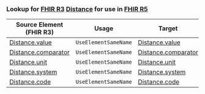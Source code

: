 ### Lookup for [FHIR R3](https://hl7.org/fhir/STU3/) [Distance](https://hl7.org/fhir/STU3/Distance.html) for use in [FHIR R5](https://hl7.org/fhir/R5/)

| Source Element (FHIR R3) | Usage | Target |
| -------------- | ----- | ------ |
| [Distance.value](https://hl7.org/fhir/STU3/Distance.html#resource) | `UseElementSameName` | [Distance.value](https://hl7.org/fhir/R5/Distance.html#resource) |
| [Distance.comparator](https://hl7.org/fhir/STU3/Distance.html#resource) | `UseElementSameName` | [Distance.comparator](https://hl7.org/fhir/R5/Distance.html#resource) |
| [Distance.unit](https://hl7.org/fhir/STU3/Distance.html#resource) | `UseElementSameName` | [Distance.unit](https://hl7.org/fhir/R5/Distance.html#resource) |
| [Distance.system](https://hl7.org/fhir/STU3/Distance.html#resource) | `UseElementSameName` | [Distance.system](https://hl7.org/fhir/R5/Distance.html#resource) |
| [Distance.code](https://hl7.org/fhir/STU3/Distance.html#resource) | `UseElementSameName` | [Distance.code](https://hl7.org/fhir/R5/Distance.html#resource) |
